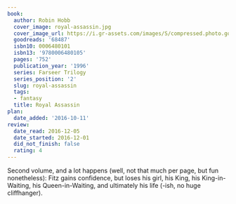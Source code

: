 ```yaml
---
book:
  author: Robin Hobb
  cover_image: royal-assassin.jpg
  cover_image_url: https://i.gr-assets.com/images/S/compressed.photo.goodreads.com/books/1387145228l/68487._SX98_.jpg
  goodreads: '68487'
  isbn10: 0006480101
  isbn13: '9780006480105'
  pages: '752'
  publication_year: '1996'
  series: Farseer Trilogy
  series_position: '2'
  slug: royal-assassin
  tags:
  - fantasy
  title: Royal Assassin
plan:
  date_added: '2016-10-11'
review:
  date_read: 2016-12-05
  date_started: 2016-12-01
  did_not_finish: false
  rating: 4
---
```


Second volume, and a lot happens (well, not that much per page, but fun nonetheless): Fitz gains confidence, but loses his girl, his King, his King-in-Waiting, his Queen-in-Waiting, and ultimately his life (-ish, no huge cliffhanger).
